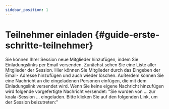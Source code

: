```yaml
---
sidebar_position: 1
---
```


# Teilnehmer einladen {#guide-erste-schritte-teilnehmer}

Sie können Ihrer Session neue Mitglieder hinzufügen, indem Sie Einladungslinks per Email versenden. Zunächst sehen Sie eine Liste aller Mitglieder der Session. Hier können Sie Mitglieder durch das Eingeben der Email- Adresse hinzufügen und auch wieder löschen.
Außerdem können Sie eine Nachricht an die eingeladenen Personen einfügen, die mit dem Einladungslink versendet wird. Wenn Sie keine eigene Nachricht hinzufügen wird folgende vorgefertigte Nachricht versendet:
"Sie wurden von ... zur koala-Session ... eingeladen.
Bitte klicken Sie auf den folgenden Link, um der Session beizutreten:"
